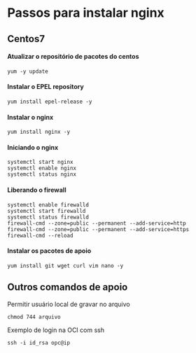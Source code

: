 # Passos para instalar nginx
## Centos7

#### Atualizar o repositório de pacotes do centos

```
yum -y update
```

#### Instalar o EPEL repository
```
yum install epel-release -y
```

#### Instalar o nginx

```
yum install nginx -y
```


#### Iniciando o nginx
```
systemctl start nginx
systemctl enable nginx
systemctl status nginx
```

#### Liberando o firewall

```
systemctl enable firewalld
systemctl start firewalld
systemctl status firewalld
firewall-cmd --zone=public --permanent --add-service=http
firewall-cmd --zone=public --permanent --add-service=https
firewall-cmd --reload
```

#### Instalar os pacotes de apoio
```
yum install git wget curl vim nano -y
```

## Outros comandos de apoio

Permitir usuário local de gravar no arquivo

```
chmod 744 arquivo
```

Exemplo de login na OCI com ssh

```
ssh -i id_rsa opc@ip
```

